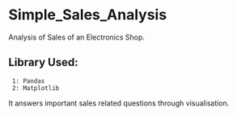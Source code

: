 # Simple_Sales_Analysis
Analysis of Sales of an Electronics Shop.

## Library Used:
     1: Pandas
     2: Matplotlib

It answers important sales related questions through visualisation.
